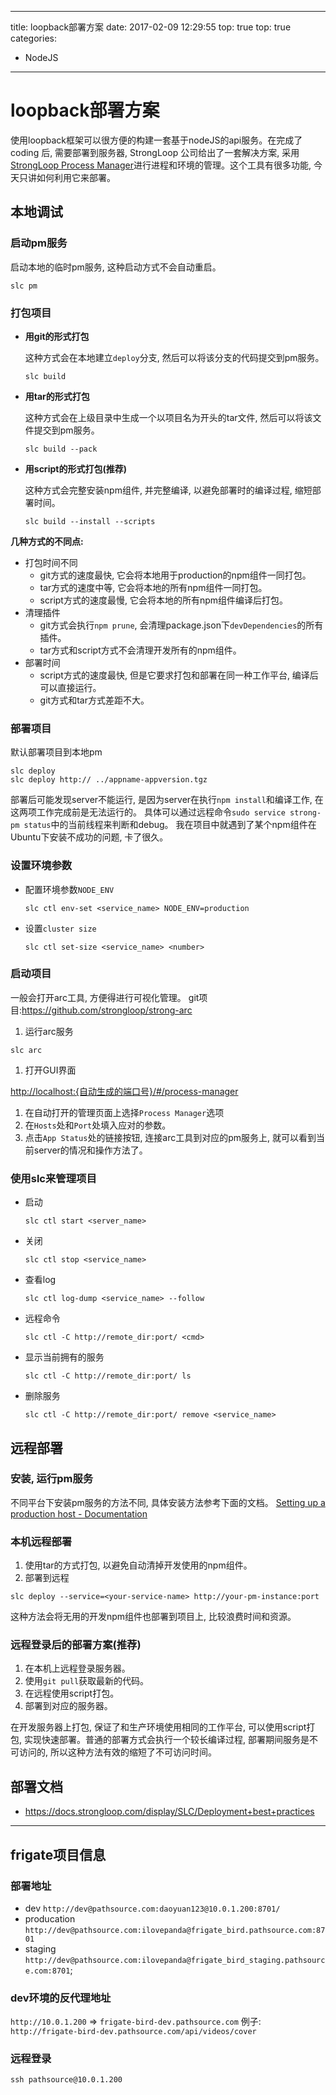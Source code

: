 ----
title: loopback部署方案
date: 2017-02-09 12:29:55
top: true
top: true
categories:
- NodeJS
----
# loopback部署方案

使用loopback框架可以很方便的构建一套基于nodeJS的api服务。在完成了 coding 后, 需要部署到服务器, StrongLoop 公司给出了一套解决方案, 采用[StrongLoop Process Manager][1]进行进程和环境的管理。这个工具有很多功能, 今天只讲如何利用它来部署。


## 本地调试

### 启动pm服务
启动本地的临时pm服务, 这种启动方式不会自动重启。
```
slc pm
```

### 打包项目
- **用git的形式打包**

  这种方式会在本地建立`deploy`分支, 然后可以将该分支的代码提交到pm服务。
  ```
  slc build
  ```
- **用tar的形式打包**

  这种方式会在上级目录中生成一个以项目名为开头的tar文件, 然后可以将该文件提交到pm服务。
  ```
  slc build --pack
  ```
- **用script的形式打包(推荐)**

  这种方式会完整安装npm组件, 并完整编译, 以避免部署时的编译过程, 缩短部署时间。
  ```
  slc build --install --scripts
  ```

**几种方式的不同点:**
- 打包时间不同
  - git方式的速度最快, 它会将本地用于production的npm组件一同打包。
  - tar方式的速度中等, 它会将本地的所有npm组件一同打包。
  - script方式的速度最慢, 它会将本地的所有npm组件编译后打包。
- 清理插件
  - git方式会执行`npm prune`, 会清理package.json下`devDependencies`的所有插件。
  - tar方式和script方式不会清理开发所有的npm组件。
- 部署时间
  - script方式的速度最快, 但是它要求打包和部署在同一种工作平台, 编译后可以直接运行。
  - git方式和tar方式差距不大。

### 部署项目
默认部署项目到本地pm
```
slc deploy
slc deploy http:// ../appname-appversion.tgz
```
部署后可能发现server不能运行, 是因为server在执行`npm install`和编译工作, 在这两项工作完成前是无法运行的。
具体可以通过远程命令`sudo service strong-pm status`中的当前线程来判断和debug。
我在项目中就遇到了某个npm组件在Ubuntu下安装不成功的问题, 卡了很久。

### 设置环境参数
- 配置环境参数`NODE_ENV`

  ```
  slc ctl env-set <service_name> NODE_ENV=production
  ```
- 设置`cluster size`

  ```
  slc ctl set-size <service_name> <number>
  ```

### 启动项目
一般会打开arc工具, 方便得进行可视化管理。
git项目:<https://github.com/strongloop/strong-arc>
1. 运行arc服务

  ```
  slc arc
  ```
1. 打开GUI界面

  <http://localhost:{自动生成的端口号}/#/process-manager>
1. 在自动打开的管理页面上选择`Process Manager`选项
1. 在`Hosts`处和`Port`处填入应对的参数。
1. 点击`App Status`处的链接按钮, 连接arc工具到对应的pm服务上, 就可以看到当前server的情况和操作方法了。

### 使用slc来管理项目

- 启动

  ```
  slc ctl start <server_name>
  ```
- 关闭

  ```
  slc ctl stop <service_name>
  ```
- 查看log

  ```
  slc ctl log-dump <service_name> --follow
  ```
- 远程命令

  ```
  slc ctl -C http://remote_dir:port/ <cmd>
  ```
- 显示当前拥有的服务

  ```
  slc ctl -C http://remote_dir:port/ ls
  ```
- 删除服务

  ```
  slc ctl -C http://remote_dir:port/ remove <service_name>
  ```

## 远程部署

### 安装, 运行pm服务
不同平台下安装pm服务的方法不同, 具体安装方法参考下面的文档。
[Setting up a production host - Documentation](https://docs.strongloop.com/display/SLC/Setting+up+a+production+host)

### 本机远程部署
1. 使用tar的方式打包, 以避免自动清掉开发使用的npm组件。
1. 部署到远程

  ```
  slc deploy --service=<your-service-name> http://your-pm-instance:port
  ```
这种方法会将无用的开发npm组件也部署到项目上, 比较浪费时间和资源。

### 远程登录后的部署方案(推荐)
1. 在本机上远程登录服务器。
1. 使用`git pull`获取最新的代码。
1. 在远程使用script打包。
1. 部署到对应的服务器。

在开发服务器上打包, 保证了和生产环境使用相同的工作平台, 可以使用script打包, 实现快速部署。普通的部署方式会执行一个较长编译过程, 部署期间服务是不可访问的, 所以这种方法有效的缩短了不可访问时间。

## 部署文档
- <https://docs.strongloop.com/display/SLC/Deployment+best+practices>

[1]: http://strong-pm.io/

* * *

## frigate项目信息
### 部署地址
- dev
  `http://dev@pathsource.com:daoyuan123@10.0.1.200:8701/`
- producation
  `http://dev@pathsource.com:ilovepanda@frigate_bird.pathsource.com:8701`
- staging
  `http://dev@pathsource.com:ilovepanda@frigate_bird_staging.pathsource.com:8701`;

### dev环境的反代理地址
`http://10.0.1.200` => `frigate-bird-dev.pathsource.com`
例子:
`http://frigate-bird-dev.pathsource.com/api/videos/cover`

### 远程登录
```
ssh pathsource@10.0.1.200
```



